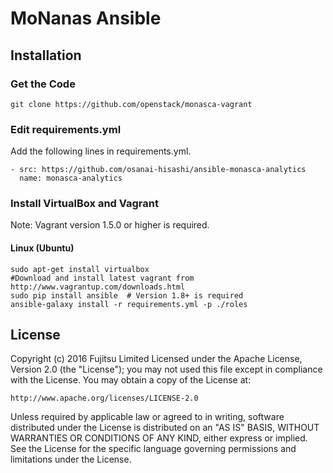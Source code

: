 # MoNanas Ansible

## Installation

### Get the Code
```
git clone https://github.com/openstack/monasca-vagrant
```

### Edit requirements.yml
Add the following lines in requirements.yml.
```
- src: https://github.com/osanai-hisashi/ansible-monasca-analytics
  name: monasca-analytics
```

### Install VirtualBox and Vagrant
Note: Vagrant version 1.5.0 or higher is required.

#### Linux (Ubuntu)
```
sudo apt-get install virtualbox
#Download and install latest vagrant from http://www.vagrantup.com/downloads.html
sudo pip install ansible  # Version 1.8+ is required
ansible-galaxy install -r requirements.yml -p ./roles
```


## License
Copyright (c) 2016 Fujitsu Limited
Licensed under the Apache License, Version 2.0 (the "License"); you may not
used this file except in compliance with the License. You may obtain a copy of
the License at:
```
http://www.apache.org/licenses/LICENSE-2.0
```
Unless required by applicable law or agreed to in writing, software
distributed under the License is distributed on an "AS IS" BASIS, WITHOUT
WARRANTIES OR CONDITIONS OF ANY KIND, either express or implied. See the
License for the specific language governing permissions and limitations under
the License.
